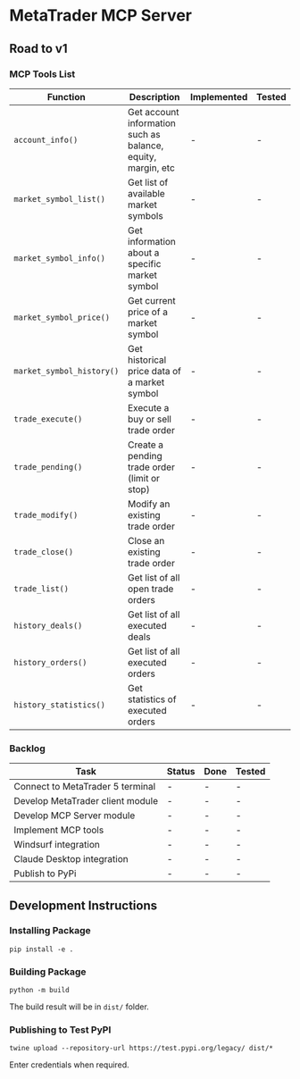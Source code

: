 # MetaTrader MCP Server

## Road to v1

### MCP Tools List

| Function | Description | Implemented | Tested |
|----------|-------------|-------------|--------|
| `account_info()` | Get account information such as balance, equity, margin, etc | - | - |
| `market_symbol_list()` | Get list of available market symbols | - | - |
| `market_symbol_info()` | Get information about a specific market symbol | - | - |
| `market_symbol_price()` | Get current price of a market symbol | - | - |
| `market_symbol_history()` | Get historical price data of a market symbol | - | - |
| `trade_execute()` | Execute a buy or sell trade order | - | - |
| `trade_pending()` | Create a pending trade order (limit or stop) | - | - |
| `trade_modify()` | Modify an existing trade order | - | - |
| `trade_close()` | Close an existing trade order | - | - |
| `trade_list()` | Get list of all open trade orders | - | - |
| `history_deals()` | Get list of all executed deals | - | - |
| `history_orders()` | Get list of all executed orders | - | - |
| `history_statistics()` | Get statistics of executed orders | - | - |

### Backlog

| Task | Status | Done | Tested |
|------|--------|------|--------|
| Connect to MetaTrader 5 terminal | - | - | - |
| Develop MetaTrader client module | - | - | - |
| Develop MCP Server module | - | - | - |
| Implement MCP tools | - | - | - |
| Windsurf integration | - | - | - |
| Claude Desktop integration | - | - | - |
| Publish to PyPi | - | - | - |

## Development Instructions

### Installing Package

```
pip install -e .
```

### Building Package

```
python -m build
```

The build result will be in `dist/` folder.

### Publishing to Test PyPI

```
twine upload --repository-url https://test.pypi.org/legacy/ dist/*
```

Enter credentials when required.